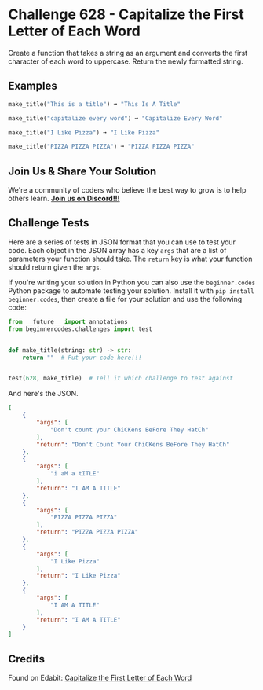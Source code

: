 # Challenge 628 - Capitalize the First Letter of Each Word

Create a function that takes a string as an argument and converts the first character of each word to uppercase. Return the newly formatted string.

## Examples
```python
make_title("This is a title") ➞ "This Is A Title"

make_title("capitalize every word") ➞ "Capitalize Every Word"

make_title("I Like Pizza") ➞ "I Like Pizza"

make_title("PIZZA PIZZA PIZZA") ➞ "PIZZA PIZZA PIZZA"
```
## Join Us & Share Your Solution

We're a community of coders who believe the best way to grow is to help others learn. **[Join us on Discord!!!](https://discord.gg/sfHykntuGy)**

## Challenge Tests

Here are a series of tests in JSON format that you can use to test your code. Each object in the JSON array has a key `args` that are a list of parameters your function should take. The `return` key is what your function should return given the `args`. 

If you're writing your solution in Python you can also use the `beginner.codes` Python package to automate testing your solution. Install it with `pip install beginner.codes`, then create a file for your solution and use the following code:
```python
from __future__ import annotations
from beginnercodes.challenges import test


def make_title(string: str) -> str:
    return ""  # Put your code here!!!


test(628, make_title)  # Tell it which challenge to test against
```
And here's the JSON.
```json
[
    {
        "args": [
            "Don't count your ChiCKens BeFore They HatCh"
        ],
        "return": "Don't Count Your ChiCKens BeFore They HatCh"
    },
    {
        "args": [
            "i aM a tITLE"
        ],
        "return": "I AM A TITLE"
    },
    {
        "args": [
            "PIZZA PIZZA PIZZA"
        ],
        "return": "PIZZA PIZZA PIZZA"
    },
    {
        "args": [
            "I Like Pizza"
        ],
        "return": "I Like Pizza"
    },
    {
        "args": [
            "I AM A TITLE"
        ],
        "return": "I AM A TITLE"
    }
]

```
## Credits

Found on Edabit: [Capitalize the First Letter of Each Word](https://edabit.com/challenge/hxr3ZyPw2bZzrHEsf)
